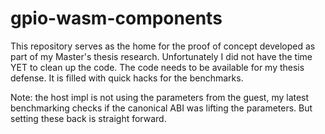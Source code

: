 # gpio-wasm-components

This repository serves as the home for the proof of concept developed as part of my Master's thesis research.
Unfortunately I did not have the time YET to clean up the code. The code needs to be available for my thesis defense.
It is filled with quick hacks for the benchmarks.

Note: the host impl is not using the parameters from the guest, my latest benchmarking checks if the canonical ABI was lifting the parameters.
But setting these back is straight forward.
